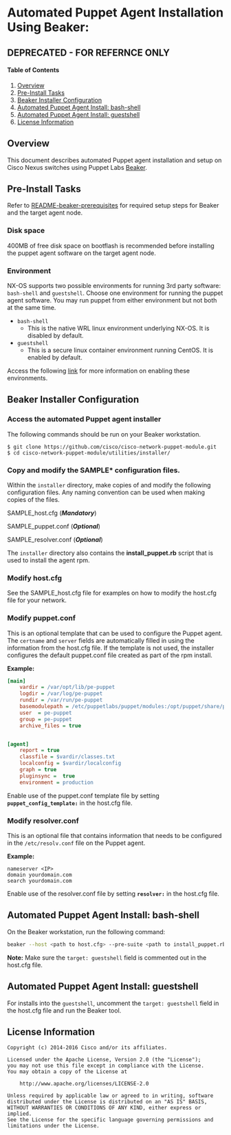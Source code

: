 # Automated Puppet Agent Installation Using Beaker:

## DEPRECATED - FOR REFERNCE ONLY

#### Table of Contents

1. [Overview](#overview)
1. [Pre-Install Tasks](#pre-install)
1. [Beaker Installer Configuration](#beaker-install-config)
1. [Automated Puppet Agent Install: bash-shell](#install-bs)
1. [Automated Puppet Agent Install: guestshell](#install-gs)
1. [License Information](#license-information)

## <a name="overview">Overview</a>

This document describes automated Puppet agent installation and setup on Cisco Nexus switches using Puppet Labs [Beaker](https://github.com/puppetlabs/beaker/blob/master/README.md).

## <a name="pre-install">Pre-Install Tasks</a>

Refer to [README-beaker-prerequisites](RADME-beaker-prerequisites.md) for required setup steps for Beaker and the target agent node.

### Disk space

400MB of free disk space on bootflash is recommended before installing the
puppet agent software on the target agent node.

### Environment

NX-OS supports two possible environments for running 3rd party software:
`bash-shell` and `guestshell`. Choose one environment for running the
puppet agent software. You may run puppet from either environment but not both
at the same time.

* `bash-shell`
  * This is the native WRL linux environment underlying NX-OS. It is disabled by default.
* `guestshell`
  * This is a secure linux container environment running CentOS. It is enabled by default.

Access the following [link](README-agent-install.md) for more information on enabling these environments.

## <a name="beaker-install-config">Beaker Installer Configuration</a>

### Access the automated Puppet agent installer

The following commands should be run on your Beaker workstation.

~~~
$ git clone https://github.com/cisco/cisco-network-puppet-module.git
$ cd cisco-network-puppet-module/utilities/installer/
~~~

### Copy and modify the SAMPLE* configuration files.

Within the `installer` directory, make copies of and modify the following configuration files. Any naming convention can be used when making copies of the files.

SAMPLE_host.cfg (***Mandatory***)

SAMPLE_puppet.conf (***Optional***)

SAMPLE_resolver.conf (***Optional***)

The `installer` directory also contains the **install_puppet.rb** script that is used to install the agent rpm.

### Modify host.cfg

See the SAMPLE_host.cfg file for examples on how to modify the host.cfg file for your network.

### Modify puppet.conf

This is an optional template that can be used to configure the Puppet agent. The `certname` and `server` fields are automatically filled in using the information from the host.cfg file. If the template is not used, the installer configures the default puppet.conf file created as part of the rpm install.

**Example:**

~~~ini
[main]
    vardir = /var/opt/lib/pe-puppet
    logdir = /var/log/pe-puppet
    rundir = /var/run/pe-puppet
    basemodulepath = /etc/puppetlabs/puppet/modules:/opt/puppet/share/puppet/modules
    user  = pe-puppet
    group = pe-puppet
    archive_files = true


[agent]
    report = true
    classfile = $vardir/classes.txt
    localconfig = $vardir/localconfig
    graph = true
    pluginsync =  true
    environment = production
~~~

Enable use of the puppet.conf template file by setting **`puppet_config_template:`** in the host.cfg file.

### Modify resolver.conf

This is an optional file that contains information that needs to be configured in the `/etc/resolv.conf` file on the Puppet agent.

**Example:**

~~~
nameserver <IP>
domain yourdomain.com
search yourdomain.com
~~~

Enable use of the resolver.conf file by setting **`resolver:`** in the host.cfg file.

## <a name="install-bs">Automated Puppet Agent Install: bash-shell</a>

On the Beaker workstation, run the following command:

~~~bash
beaker --host <path to host.cfg> --pre-suite <path to install_puppet.rb> --no-validate --no-config
~~~

**Note:** Make sure the `target: guestshell` field is commented out in the host.cfg file.

## <a name="install-gs">Automated Puppet Agent Install: guestshell</a>

For installs into the `guestshell`, uncomment the `target: guestshell` field in the host.cfg file and run the Beaker tool.

## <a name="license-information">License Information</a>

~~~
Copyright (c) 2014-2016 Cisco and/or its affiliates.

Licensed under the Apache License, Version 2.0 (the "License");
you may not use this file except in compliance with the License.
You may obtain a copy of the License at

    http://www.apache.org/licenses/LICENSE-2.0

Unless required by applicable law or agreed to in writing, software
distributed under the License is distributed on an "AS IS" BASIS,
WITHOUT WARRANTIES OR CONDITIONS OF ANY KIND, either express or implied.
See the License for the specific language governing permissions and
limitations under the License.
~~~
